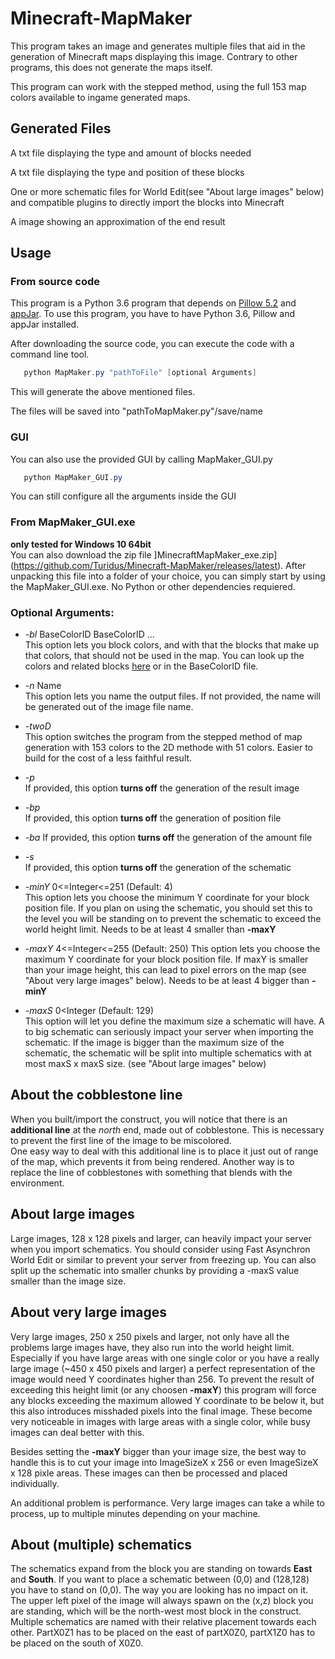 # Minecraft-MapMaker

This program takes an image and generates multiple files that aid in the generation of Minecraft maps displaying
this image. Contrary to other programs, this does not generate the maps itself.

This program can work with the stepped method, using the full 153 map colors available to
ingame generated maps.

## Generated Files

   A txt file displaying the type and amount of blocks needed

   A txt file displaying the type and position of these blocks

   One or more schematic files for World Edit(see "About large images" below) and compatible plugins to directly import the blocks into Minecraft

   A image showing an approximation of the end result
   
## Usage

### From source code
This program is a Python 3.6 program that depends on [Pillow 5.2](https://pillow.readthedocs.io/en/5.2.x/) and
[appJar](http://appjar.info/).
To use this program, you have to have Python 3.6, Pillow and appJar installed.

After downloading the source code, you can execute the code with a command line tool.
```powershell
   python MapMaker.py "pathToFile" [optional Arguments]
```   
This will generate the above mentioned files. 

The files will be saved into "pathToMapMaker.py"/save/name

### GUI
You can also use the provided GUI by calling MapMaker_GUI.py
```powershell
   python MapMaker_GUI.py
```   
You can still configure all the arguments inside the GUI

### From MapMaker_GUI.exe
**only tested for Windows 10 64bit**  
You can also download the zip file ]MinecraftMapMaker_exe.zip](https://github.com/Turidus/Minecraft-MapMaker/releases/latest). After
unpacking this file into a folder of your choice, you can simply start by using the MapMaker_GUI.exe.
No Python or other dependencies requiered.

### Optional Arguments:

+ *-bl* BaseColorID BaseColorID ...  
  This option lets you block colors, and with that the blocks that make up that colors, that should not be used in the map.
  You can look up the colors and related blocks [here](https://minecraft.gamepedia.com/Map_item_format) or in the BaseColorID file.
      
+ *-n* Name  
  This option lets you name the output files. If not provided, the name will be generated out of the image file name.
  
+ *-twoD*  
  This option switches the program from the stepped method of map generation with 153 colors to the 2D methode with 51 colors.
  Easier to build for the cost of a less faithful result.
  
+ *-p*  
   If provided, this option **turns off** the generation of the result image

+ *-bp*  
   If provided, this option **turns off** the generation of position file
   
+ *-ba*
   If provided, this option **turns off** the generation of the amount file
   
+ *-s*  
   If provided, this option **turns off** the generation of the schematic
   
+ *-minY* 0<=Integer<=251  (Default: 4)  
   This option lets you choose the minimum Y coordinate for your block position file. If you plan on using the schematic,
   you should set this to the level you will be standing on to prevent the schematic to exceed the world height limit.
   Needs to be at least 4 smaller than **-maxY**
   
+ *-maxY* 4<=Integer<=255  (Default: 250)
   This option lets you choose the maximum Y coordinate for your block position file. If maxY is smaller than your image height,
   this can lead to pixel errors on the map (see "About very large images" below). Needs to be at least 4 bigger than **-minY**
   
+ *-maxS* 0<Integer (Default: 129)  
   This option will let you define the maximum size a schematic will have. A to big schematic can seriously impact your server
   when importing the schematic. If the image is bigger than the maximum size of the schematic, the schematic will be split
   into multiple schematics with at most maxS x maxS size. (see "About large images" below)

## About the cobblestone line
When you built/import the construct, you will notice that
there is an **additional line** at the *north* end, made out of cobblestone. This is necessary to prevent
the first line of the image to be miscolored.  
One easy way to deal with this additional line is to place it just out of range of the map, which prevents it from being rendered.
Another way is to replace the line of cobblestones with something that blends with the environment.

## About large images
Large images, 128 x 128 pixels and larger, can heavily impact your server when you import schematics. You should consider using Fast
Asynchron World Edit or similar to prevent your server from freezing up. You can also split up the schematic into smaller chunks
by providing a -maxS value smaller than the image size.

## About very large images
Very large images, 250 x 250 pixels and larger, not only have all the problems large images have,
they also run into the world height limit. Especially if you have large areas with one single color or you have a really large image
(~450 x 450 pixels and larger) a perfect representation of the image would need Y coordinates higher than 256. To prevent the result 
of exceeding this height limit (or any choosen **-maxY**) this program will force any blocks exceeding the maximum allowed Y coordinate
to be below it, but this also introduces misshaded pixels into the final image. These become very noticeable in images with large areas
with a single color, while busy images can deal better with this.

Besides setting the **-maxY** bigger than your image size, the best way to handle this is to cut your image into ImageSizeX x 256 or
even ImageSizeX x 128 pixle areas. These images can then be processed and placed individually.

An additional problem is performance. Very large images can take a while to process, up to multiple minutes depending on your machine.

## About (multiple) schematics
The schematics expand from the block you are standing on towards **East** and **South**. If you want to place a schematic between (0,0)
and (128,128) you have to stand on (0,0). The way you are looking has no impact on it. The upper left pixel of the image will always
spawn on the (x,z) block you are standing, which will be the north-west most block in the construct.
Multiple schematics are named with their relative placement towards each other. PartX0Z1 has to be placed on the east of partX0Z0, 
partX1Z0 has to be placed on the south of X0Z0.
